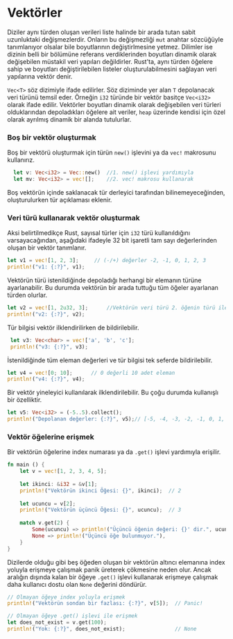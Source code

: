# Vektörler
Diziler aynı türden oluşan verileri liste halinde bir arada tutan sabit uzunluktaki değişmezlerdir. Onların bu değişmezliği `mut` anahtar sözcüğüyle tanımlanıyor olsalar bile boyutlarının değiştirlmesine yetmez. Dilimler ise dizinin belli bir bölümüne referans verdiklerinden boyutları dinamik olarak değişebilen müstakil veri yapıları değildirler. Rust'ta, aynı türden öğelere sahip ve boyutları değiştirilebilen listeler oluşturulabilmesini sağlayan veri yapılarına vektör denir.

`Vec<T>` söz dizimiyle ifade edilirler. Söz diziminde yer alan `T` depolanacak veri türünü temsil eder. Örneğin `i32` türünde bir vektör basitçe `Vec<i32>` olarak ifade edilir. 
Vektörler boyutları dinamik olarak değişebilen veri türleri olduklarından depoladıkları öğelere ait veriler, `heap` üzerinde kendisi için  özel olarak ayrılmış dinamik bir alanda tutulurlar.

### Boş bir vektör oluşturmak
Boş bir vektörü oluşturmak için türün `new()` işlevini ya da `vec!` makrosunu kullanırız.
```Rust
  let v: Vec<i32> = Vec::new()  //1. new() işlevi yardımıyla 
  let mv: Vec<i32> = vec![];    //2. vec! makrosu kullanarak
````
Boş vektörün içinde saklanacak tür derleyici tarafından bilinemeyeceğinden, oluşturulurken tür açıklaması eklenir. 

### Veri türü kullanarak vektör oluşturmak
Aksi belirtilmedikçe Rust, sayısal türler için `i32` türü kullanıldığını varsayacağından, aşağıdaki ifadeyle 32 bit işaretli tam sayı değerlerinden oluşan bir vektör tanımlanır.   
```Rust
let v1 = vec![1, 2, 3];     // (-/+) değerler -2, -1, 0, 1, 2, 3
println!("v1: {:?}", v1);
````

Vektörün türü istenildiğinde depoladığı herhangi bir elemanın türüne ayarlanabilir. Bu durumda vektörün bir arada tuttuğu tüm öğeler ayarlanan türden olurlar.   

```Rust
let v2 = vec![1, 2u32, 3];		//Vektörün veri türü 2. öğenin türü ile aynı olur 
println!("v2: {:?}", v2);
````

Tür bilgisi vektör ilklendirilirken de bildirilebilir.
```Rust
 let v3: Vec<char> = vec!['a', 'b', 'c']; 
 println!("v3: {:?}", v3);
 ````
 
 İstenildiğinde tüm eleman değerleri ve tür bilgisi tek seferde bildirilebilir.
 ```Rust
 let v4 = vec![0; 10];      // 0 değerli 10 adet eleman
 println!("v4: {:?}", v4);
 ````
 
 Bir vektör yineleyici kullanılarak ilklendirilebilir. Bu çoğu durumda kullanışlı bir özelliktir.
 ```Rust
 let v5: Vec<i32> = (-5..5).collect();
 println!("Depolanan değerler: {:?}", v5);// [-5, -4, -3, -2, -1, 0, 1, 2, 3, 4];
 ````

### Vektör öğelerine erişmek
Bir vektörün öğelerine index numarası ya da `.get()` işlevi yardımıyla erişilir. 
```Rust
fn main () {
    let v = vec![1, 2, 3, 4, 5];
    
    let ikinci: &i32 = &v[1];
    println!("Vektörün ikinci Öğesi: {}", ikinci);  // 2
        
    let ucuncu = v[2];
    println!("Vektörün üçüncü Öğesi: {}", ucuncu);  // 3
    
    match v.get(2) {
        Some(ucuncu) => println!("Üçüncü öğenin değeri: {}' dir.", ucuncu),
        None => println!("Üçüncü öğe bulunmuyor."),
    }
}
````

Dizilerde olduğu gibi beş öğeden oluşan bir vektörün altıncı elemanına index yoluyla erişmeye çalışmak panik üreterek çökmesine neden olur. Ancak aralığın dışında kalan bir öğeye `.get()` işlevi kullanarak erişmeye çalışmak daha kullanıcı dostu olan `None` değerini döndürür.     
```Rust
// Olmayan öğeye index yoluyla erişmek 
println!("Vektörün sondan bir fazlası: {:?}", v[5]);  // Panic!

// Olmayan öğeye .get() işlevi ile erişmek 
let does_not_exist = v.get(100);
println!("Yok: {:?}", does_not_exist);                // None
````
